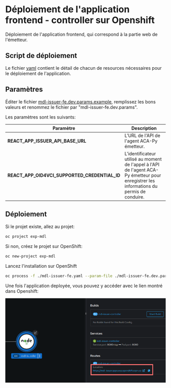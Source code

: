 # Déploiement de l'application frontend - controller sur Openshift

Déploiement de l'application frontend, qui correspond à la partie web de l'émetteur.

## Script de déploiement

Le fichier [yaml](mdl-issuer-fe.yaml) contient le détail de chacun de resources nécessaires pour le déploiement de l'application.

## Paramètres

Éditer le fichier [mdl-issuer-fe.dev.params.example](./mdl-issuer-fe.dev.params.example), remplissez les bons valeurs et renommez le fichier par "mdl-issuer-fe.dev.params". 

Les paramètres sont les suivants:

| Paramètre | Description |
| --------- | ----------- |
| **REACT_APP_ISSUER_API_BASE_URL** | L'URL de l'API de l'agent ACA-Py émetteur. |
| **REACT_APP_OID4VCI_SUPPORTED_CREDENTIAL_ID** | L'identificateur utilisé au moment de l'appel à l'API de l'agent ACA-Py émetteur pour enregistrer les informations du permis de conduire. |

## Déploiement

Si le projet existe, allez au projet:
```bash
oc project exp-mdl
```
Si non, créez le projet sur OpenShift:
```bash
oc new-project exp-mdl
```
Lancez l'installation sur OpenShift
```bash
oc process -f ./mdl-issuer-fe.yaml --param-file ./mdl-issuer-fe.dev.params  | oc apply -f -
```

Une fois l'application deployée, vous pouvez y accéder avec le lien montré dans Openshift:

![URL de l'application émettrice - frontend - controller](../../../documentation/img/emetteur_controller_openshift.png)